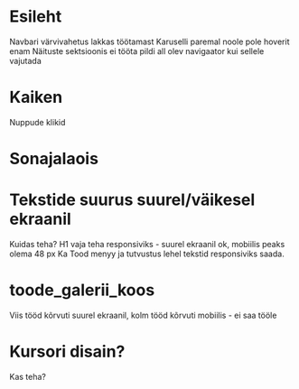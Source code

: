 

# Esileht


Navbari värvivahetus lakkas töötamast
Karuselli paremal noole pole hoverit enam
Näituste sektsioonis ei tööta pildi all olev navigaator kui sellele vajutada

# Kaiken
Nuppude klikid

# Sonajalaois


# Tekstide suurus suurel/väikesel ekraanil
Kuidas teha? H1 vaja teha responsiviks - suurel ekraanil ok, mobiilis peaks olema 48 px
Ka Tood menyy ja tutvustus lehel tekstid responsiviks saada. 

# toode_galerii_koos
Viis tööd kõrvuti suurel ekraanil, kolm tööd kõrvuti mobiilis - ei saa tööle



<!-- # Figma kujunduse tööde galerii ja iga töö vaade eraldi.


# tutvustus  -->




# Kursori disain?
Kas teha?







